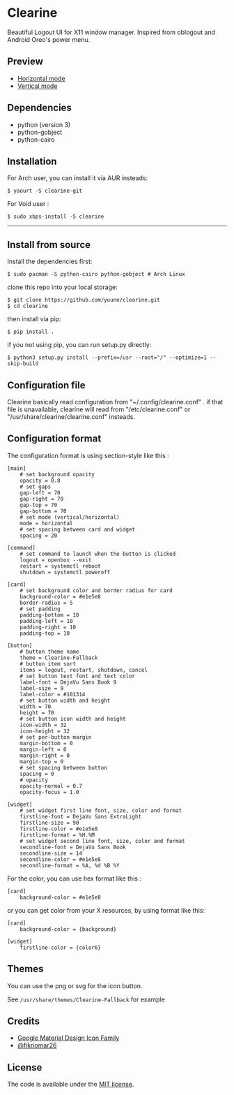 # Clearine

Beautiful Logout UI for X11 window manager.
Inspired from oblogout and Android Oreo's power menu.

## Preview

* [Horizontal mode](https://user-images.githubusercontent.com/9277632/47901195-29e2bd00-de77-11e8-8ffc-0d422161bea4.png)
* [Vertical mode](https://user-images.githubusercontent.com/9277632/47901203-2ea77100-de77-11e8-8b85-321c7b2e8bfd.png)

## Dependencies

- python (version 3)
- python-gobject
- python-cairo


## Installation

For Arch user, you can install it via AUR insteads:

    $ yaourt -S clearine-git

For Void user :

    $ sudo xbps-install -S clearine

---
## Install from source

Install the dependencies first:

    $ sudo pacman -S python-cairo python-gobject # Arch Linux

clone this repo into your local storage:

    $ git clone https://github.com/yuune/clearine.git
    $ cd clearine

then install via pip:

    $ pip install .

if you not using pip, you can run setup.py directly:

    $ python3 setup.py install --prefix=/usr --root="/" --optimize=1 --skip-build



## Configuration file

Clearine basically read configuration from  "~/.config/clearine.conf"  .
if that file is unavailable, clearine will read from  "/etc/clearine.conf" or "/usr/share/clearine/clearine.conf" insteads.


## Configuration format

The configuration format is using section-style like this :
```
[main]
    # set background opacity
    opacity = 0.8
    # set gaps
    gap-left = 70
    gap-right = 70
    gap-top = 70
    gap-bottom = 70
    # set mode (vertical/horizontal)
    mode = horizontal
    # set spacing between card and widget
    spacing = 20

[command]
    # set command to launch when the button is clicked
    logout = openbox --exit
    restart = systemctl reboot
    shutdown = systemctl poweroff

[card]
    # set background color and border radius for card
    background-color = #e1e5e8
    border-radius = 5
    # set padding
    padding-bottom = 10
    padding-left = 10
    padding-right = 10
    padding-top = 10

[button]
    # button theme name
    theme = Clearine-Fallback
    # button item sort
    items = logout, restart, shutdown, cancel
    # set button text font and text color
    label-font = DejaVu Sans Book 9
    label-size = 9
    label-color = #101314
    # set button width and height
    width = 70
    height = 70
    # set button icon width and height
    icon-width = 32
    icon-height = 32
    # set per-button margin
    margin-bottom = 0
    margin-left = 0
    margin-right = 0
    margin-top = 0
    # set spacing between button
    spacing = 0
    # opacity
    opacity-normal = 0.7
    opacity-focus = 1.0

[widget]
    # set widget first line font, size, color and format
    firstline-font = DejaVu Sans ExtraLight
    firstline-size = 90
    firstline-color = #e1e5e8
    firstline-format = %H.%M
    # set widget second line font, size, color and format
    secondline-font = DejaVu Sans Book
    secondline-size = 14
    secondline-color = #e1e5e8
    secondline-format = %A, %d %B %Y
```

For the color, you can use hex format like this :
```
[card]
    background-color = #e1e5e8
```
or you can get color from your X resources, by using format like this:
```
[card]
    background-color = {background}

[widget]
    firstline-color = {color6}
```

## Themes

You can use the png or svg for the icon button.

See `/usr/share/themes/Clearine-Fallback` for example


## Credits

* [Google Material Design Icon Family](https://google.github.io/material-design-icons/)
* [@fikriomar26](https://github.com/fikriomar16)

## License

The code is available under the [MIT license](LICENSE).

